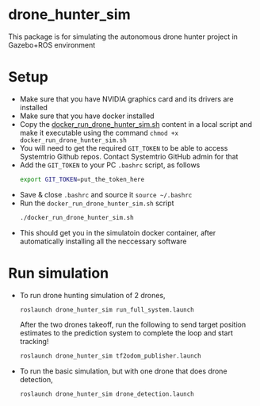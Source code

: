 # drone_hunter_sim
This package is for simulating the autonomous drone hunter project in Gazebo+ROS environment
# Setup
* Make sure that you have NVIDIA graphics card and its drivers are installed
* Make sure that you have docker installed
* Copy the [docker_run_drone_hunter_sim.sh](https://github.com/SystemTrio-Robotics/drone_hunter_sim/blob/main/scripts/docker_run_drone_hunter_sim.sh) content in a local script and make it executable using the command `chmod +x docker_run_drone_hunter_sim.sh`
* You will need to get the required `GIT_TOKEN` to be able to access Systemtrio Github repos. Contact Systemtrio GitHub admin for that
* Add the `GIT_TOKEN` to your PC `.bashrc` script, as follows
  ```sh
  export GIT_TOKEN=put_the_token_here
  ```
* Save & close `.bashrc` and source it `source ~/.bashrc`
* Run the `docker_run_drone_hunter_sim.sh` script
  ```sh
  ./docker_run_drone_hunter_sim.sh
  ```
* This should get you in the simulatoin docker container, after automatically installing all the neccessary software

# Run simulation
* To run drone hunting simulation of 2 drones,
  ```sh
  roslaunch drone_hunter_sim run_full_system.launch
  ```
  After the two drones takeoff, run the following to send target position estimates to the prediction system to complete the loop and start tracking!
  ```bash
  roslaunch drone_hunter_sim tf2odom_publisher.launch
  ```
* To run the basic simulation, but with one drone that does drone detection,
  ```sh
  roslaunch drone_hunter_sim drone_detection.launch
  ```
